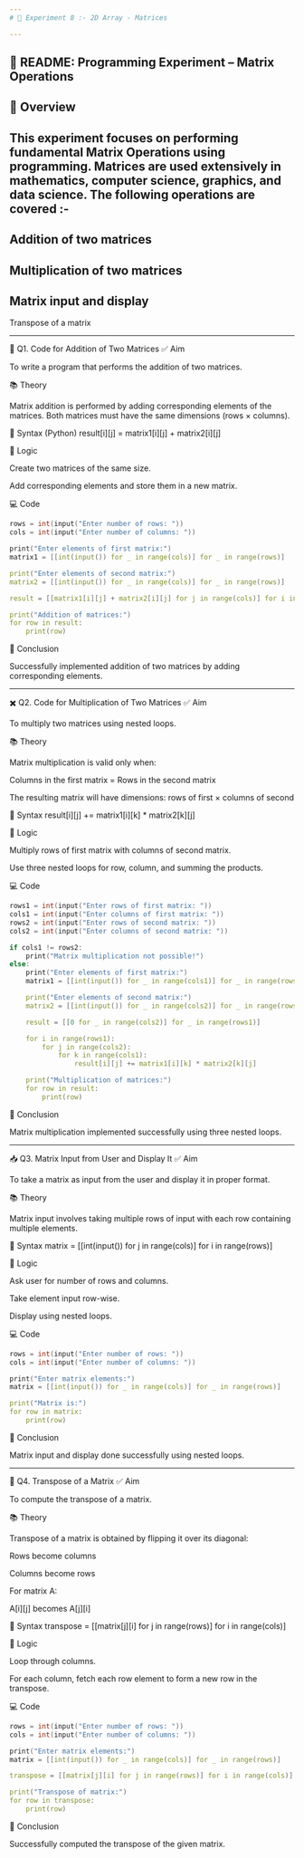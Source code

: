 ```yaml
---
# 🧪 Experiment 8 :- 2D Array - Matrices

---
```


📘 README: Programming Experiment – Matrix Operations
---
📌 Overview
---
This experiment focuses on performing fundamental Matrix Operations using programming. Matrices are used extensively in mathematics, computer science, graphics, and data science. The following operations are covered :-
---
Addition of two matrices
---
Multiplication of two matrices
---
Matrix input and display
---
Transpose of a matrix

---

🔢 Q1. Code for Addition of Two Matrices
✅ Aim

To write a program that performs the addition of two matrices.

📚 Theory

Matrix addition is performed by adding corresponding elements of the matrices. Both matrices must have the same dimensions (rows × columns).

📐 Syntax (Python)
result[i][j] = matrix1[i][j] + matrix2[i][j]

🧠 Logic

Create two matrices of the same size.

Add corresponding elements and store them in a new matrix.

💻 Code
```cpp
rows = int(input("Enter number of rows: "))
cols = int(input("Enter number of columns: "))

print("Enter elements of first matrix:")
matrix1 = [[int(input()) for _ in range(cols)] for _ in range(rows)]

print("Enter elements of second matrix:")
matrix2 = [[int(input()) for _ in range(cols)] for _ in range(rows)]

result = [[matrix1[i][j] + matrix2[i][j] for j in range(cols)] for i in range(rows)]

print("Addition of matrices:")
for row in result:
    print(row)
```
📌 Conclusion

Successfully implemented addition of two matrices by adding corresponding elements.

---

✖️ Q2. Code for Multiplication of Two Matrices
✅ Aim

To multiply two matrices using nested loops.

📚 Theory

Matrix multiplication is valid only when:

Columns in the first matrix = Rows in the second matrix

The resulting matrix will have dimensions: rows of first × columns of second

📐 Syntax
result[i][j] += matrix1[i][k] * matrix2[k][j]

🧠 Logic

Multiply rows of first matrix with columns of second matrix.

Use three nested loops for row, column, and summing the products.

💻 Code
```cpp
rows1 = int(input("Enter rows of first matrix: "))
cols1 = int(input("Enter columns of first matrix: "))
rows2 = int(input("Enter rows of second matrix: "))
cols2 = int(input("Enter columns of second matrix: "))

if cols1 != rows2:
    print("Matrix multiplication not possible!")
else:
    print("Enter elements of first matrix:")
    matrix1 = [[int(input()) for _ in range(cols1)] for _ in range(rows1)]

    print("Enter elements of second matrix:")
    matrix2 = [[int(input()) for _ in range(cols2)] for _ in range(rows2)]

    result = [[0 for _ in range(cols2)] for _ in range(rows1)]

    for i in range(rows1):
        for j in range(cols2):
            for k in range(cols1):
                result[i][j] += matrix1[i][k] * matrix2[k][j]

    print("Multiplication of matrices:")
    for row in result:
        print(row)
```
📌 Conclusion

Matrix multiplication implemented successfully using three nested loops.

---

📥 Q3. Matrix Input from User and Display It
✅ Aim

To take a matrix as input from the user and display it in proper format.

📚 Theory

Matrix input involves taking multiple rows of input with each row containing multiple elements.

📐 Syntax
matrix = [[int(input()) for j in range(cols)] for i in range(rows)]

🧠 Logic

Ask user for number of rows and columns.

Take element input row-wise.

Display using nested loops.

💻 Code
```cpp
rows = int(input("Enter number of rows: "))
cols = int(input("Enter number of columns: "))

print("Enter matrix elements:")
matrix = [[int(input()) for _ in range(cols)] for _ in range(rows)]

print("Matrix is:")
for row in matrix:
    print(row)
```
📌 Conclusion

Matrix input and display done successfully using nested loops.

---

🔄 Q4. Transpose of a Matrix
✅ Aim

To compute the transpose of a matrix.

📚 Theory

Transpose of a matrix is obtained by flipping it over its diagonal:

Rows become columns

Columns become rows

For matrix A:

A[i][j] becomes A[j][i]

📐 Syntax
transpose = [[matrix[j][i] for j in range(rows)] for i in range(cols)]

🧠 Logic

Loop through columns.

For each column, fetch each row element to form a new row in the transpose.

💻 Code
```cpp
rows = int(input("Enter number of rows: "))
cols = int(input("Enter number of columns: "))

print("Enter matrix elements:")
matrix = [[int(input()) for _ in range(cols)] for _ in range(rows)]

transpose = [[matrix[j][i] for j in range(rows)] for i in range(cols)]

print("Transpose of matrix:")
for row in transpose:
    print(row)
```
📌 Conclusion

Successfully computed the transpose of the given matrix.

